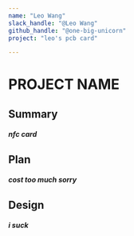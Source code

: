 ```yaml
---
name: "Leo Wang"
slack_handle: "@Leo Wang"
github_handle: "@one-big-unicorn"
project: "leo's pcb card"

---
```


# PROJECT NAME
## Summary
##### nfc card

## Plan
##### cost too much sorry

## Design
##### i suck
